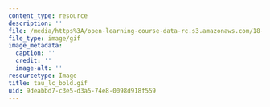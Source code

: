 ```yaml
---
content_type: resource
description: ''
file: /media/https%3A/open-learning-course-data-rc.s3.amazonaws.com/18-013a-calculus-with-applications-spring-2005/9deabbd7c3e5d3a574e80098d918f559_tau_lc_bold.gif
file_type: image/gif
image_metadata:
  caption: ''
  credit: ''
  image-alt: ''
resourcetype: Image
title: tau_lc_bold.gif
uid: 9deabbd7-c3e5-d3a5-74e8-0098d918f559
---
```

